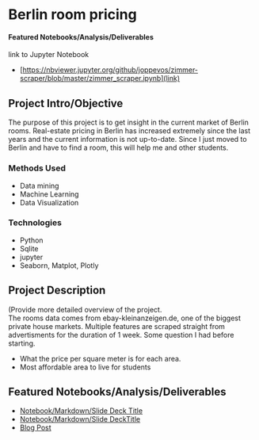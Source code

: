 # Berlin room pricing

#### Featured Notebooks/Analysis/Deliverables
link to Jupyter Notebook
* [https://nbviewer.jupyter.org/github/joppevos/zimmer-scraper/blob/master/zimmer_scraper.ipynb](link)

## Project Intro/Objective
The purpose of this project is to get insight in the current market of Berlin rooms.
Real-estate pricing in Berlin has increased extremely since the last years and the current information is not up-to-date.
Since I just moved to Berlin and have to find a room, this will help me and other students.

### Methods Used
* Data mining
* Machine Learning
* Data Visualization

### Technologies
* Python
* Sqlite
* jupyter
* Seaborn, Matplot, Plotly

## Project Description
(Provide more detailed overview of the project.  
The rooms data comes from ebay-kleinanzeigen.de, one of the biggest private house markets. Multiple features are scraped straight from advertisments for the duration of 1 week. 
Some question I had before starting. 
- What the price per square meter is for each area.
- Most affordable area to live for students



## Featured Notebooks/Analysis/Deliverables
* [Notebook/Markdown/Slide Deck Title](link)
* [Notebook/Markdown/Slide DeckTitle](link)
* [Blog Post](link)

